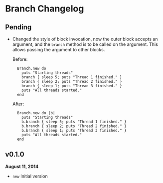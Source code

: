 # Branch Changelog

## Pending

* Changed the style of block invocation, now the outer block accepts an argument, and the `branch` method is to be called on the argument. This allows passing the argument to other blocks.

  Before:
  
        Branch.new do
          puts "Starting threads"
          branch { sleep 5; puts "Thread 1 finished." }
          branch { sleep 2; puts "Thread 2 finished." }
          branch { sleep 1; puts "Thread 3 finished." }
          puts "All threads started."
        end

  After:
  
        Branch.new do |b|
          puts "Starting threads"
          b.branch { sleep 5; puts "Thread 1 finished." }
          b.branch { sleep 2; puts "Thread 2 finished." }
          b.branch { sleep 1; puts "Thread 3 finished." }
          puts "All threads started."
        end



## v0.1.0

**August 11, 2014**

* `new` Initial version
